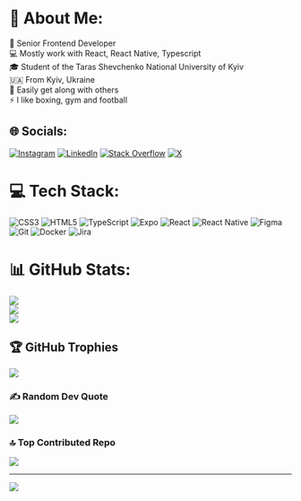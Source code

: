 # 💫 About Me:
🔭 Senior Frontend Developer<br>💻 Mostly work with React, React Native, Typescript<br>🎓 Student of the Taras Shevchenko National University of Kyiv<br>🇺🇦 From Kyiv, Ukraine<br>💬 Easily get along with others<br>⚡ I like boxing, gym and football


## 🌐 Socials:
[![Instagram](https://img.shields.io/badge/Instagram-%23E4405F.svg?logo=Instagram&logoColor=white)](https://instagram.com/oleh_kovalets) [![LinkedIn](https://img.shields.io/badge/LinkedIn-%230077B5.svg?logo=linkedin&logoColor=white)](https://linkedin.com/in/oleh-kovalets) [![Stack Overflow](https://img.shields.io/badge/-Stackoverflow-FE7A16?logo=stack-overflow&logoColor=white)](https://stackoverflow.com/users/22167177) [![X](https://img.shields.io/badge/X-black.svg?logo=X&logoColor=white)](https://x.com/dd_oleggman) 

# 💻 Tech Stack:
![CSS3](https://img.shields.io/badge/css3-%231572B6.svg?style=flat&logo=css3&logoColor=white) ![HTML5](https://img.shields.io/badge/html5-%23E34F26.svg?style=flat&logo=html5&logoColor=white) ![TypeScript](https://img.shields.io/badge/typescript-%23007ACC.svg?style=flat&logo=typescript&logoColor=white) ![Expo](https://img.shields.io/badge/expo-1C1E24?style=flat&logo=expo&logoColor=#D04A37) ![React](https://img.shields.io/badge/react-%2320232a.svg?style=flat&logo=react&logoColor=%2361DAFB) ![React Native](https://img.shields.io/badge/react_native-%2320232a.svg?style=flat&logo=react&logoColor=%2361DAFB) ![Figma](https://img.shields.io/badge/figma-%23F24E1E.svg?style=flat&logo=figma&logoColor=white) ![Git](https://img.shields.io/badge/git-%23F05033.svg?style=flat&logo=git&logoColor=white) ![Docker](https://img.shields.io/badge/docker-%230db7ed.svg?style=flat&logo=docker&logoColor=white) ![Jira](https://img.shields.io/badge/jira-%230A0FFF.svg?style=flat&logo=jira&logoColor=white)
# 📊 GitHub Stats:
![](https://github-readme-stats.vercel.app/api?username=Oleggman&theme=react&hide_border=false&include_all_commits=true&count_private=false)<br/>
![](https://github-readme-streak-stats.herokuapp.com/?user=Oleggman&theme=react&hide_border=false)<br/>
![](https://github-readme-stats.vercel.app/api/top-langs/?username=Oleggman&theme=react&hide_border=false&include_all_commits=true&count_private=false&layout=compact)

## 🏆 GitHub Trophies
![](https://github-profile-trophy.vercel.app/?username=Oleggman&theme=react&no-frame=false&no-bg=true&margin-w=4)

### ✍️ Random Dev Quote
![](https://quotes-github-readme.vercel.app/api?type=horizontal&theme=tokyonight)

### 🔝 Top Contributed Repo
![](https://github-contributor-stats.vercel.app/api?username=Oleggman&limit=5&theme=react&combine_all_yearly_contributions=true)

---
[![](https://visitcount.itsvg.in/api?id=Oleggman&icon=0&color=6)](https://visitcount.itsvg.in)

<!-- Proudly created with GPRM ( https://gprm.itsvg.in ) -->
